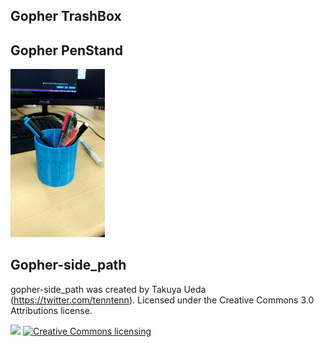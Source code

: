 ## Gopher TrashBox

## Gopher PenStand

<img width="30%" src="https://raw.githubusercontent.com/saitetu/GopherTrashBox/images/penstand.jpg"/>

## Gopher-side_path
gopher-side_path was created by Takuya Ueda (https://twitter.com/tenntenn). Licensed under the Creative Commons 3.0 Attributions license.

<img width="30%" src="https://raw.github.com/golang-samples/gopher-vector/master/gopher-side_path.png"/>
<a rel="license" href="http://creativecommons.org/licenses/by/3.0/deed.ja">
	<img alt="Creative Commons licensing" style="border-width:0" src="http://i.creativecommons.org/l/by/3.0/88x31.png" /></a>